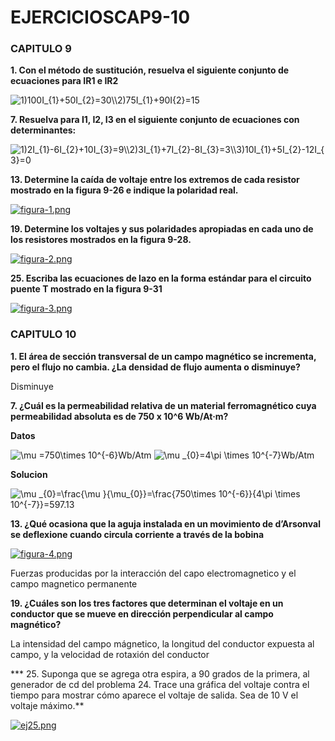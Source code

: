 # EJERCICIOSCAP9-10
 
<h3>CAPITULO 9 </h3>

**1. Con el método de sustitución, resuelva el siguiente conjunto de ecuaciones para IR1 e IR2**

<img src="https://latex.codecogs.com/svg.image?1)100I_{1}&plus;50I_{2}=30\\2)75I_{1}&plus;90I{2}=15&space;" title="1)100I_{1}+50I_{2}=30\\2)75I_{1}+90I{2}=15 " />


**7. Resuelva para I1, I2, I3 en el siguiente conjunto de ecuaciones con determinantes:**

<img src="https://latex.codecogs.com/svg.image?1)2I_{1}-6I_{2}&plus;10I_{3}=9\\2)3I_{1}&plus;7I_{2}-8I_{3}=3\\3)10I_{1}&plus;5I_{2}-12I_{3}=0&space;" title="1)2I_{1}-6I_{2}+10I_{3}=9\\2)3I_{1}+7I_{2}-8I_{3}=3\\3)10I_{1}+5I_{2}-12I_{3}=0 " />

**13. Determine la caída de voltaje entre los extremos de cada resistor mostrado en la figura 9-26 e indique la polaridad real.**

[![figura-1.png](https://i.postimg.cc/rybfdbZc/figura-1.png)](https://postimg.cc/0rYYFtqH)

**19. Determine los voltajes y sus polaridades apropiadas en cada uno de los resistores mostrados en la figura 9-28.**


[![figura-2.png](https://i.postimg.cc/L8FvDPMb/figura-2.png)](https://postimg.cc/CzJjLz5G)

**25. Escriba las ecuaciones de lazo en la forma estándar para el circuito puente T mostrado en la figura 9-31**

[![figura-3.png](https://i.postimg.cc/j52h2QzL/figura-3.png)](https://postimg.cc/YGcFyFDH)




<h3>CAPITULO 10</h3>

**1. El área de sección transversal de un campo magnético se incrementa, pero el flujo no cambia. ¿La densidad de flujo aumenta o disminuye?**

Disminuye


**7. ¿Cuál es la permeabilidad relativa de un material ferromagnético cuya permeabilidad absoluta es de 750 x 10^6 Wb/At·m?**

**Datos**

<img src="https://latex.codecogs.com/svg.image?\mu&space;=750\times&space;10^{-6}Wb/Atm" title="\mu =750\times 10^{-6}Wb/Atm" />

<img src="https://latex.codecogs.com/svg.image?\mu&space;_{0}=4\pi&space;\times&space;10^{-7}Wb/Atm" title="\mu _{0}=4\pi \times 10^{-7}Wb/Atm" />

**Solucion**

<img src="https://latex.codecogs.com/svg.image?\mu&space;_{0}=\frac{\mu&space;}{\mu_{0}}=\frac{750\times&space;10^{-6}}{4\pi&space;\times&space;10^{-7}}=597.13" title="\mu _{0}=\frac{\mu }{\mu_{0}}=\frac{750\times 10^{-6}}{4\pi \times 10^{-7}}=597.13" />


**13. ¿Qué ocasiona que la aguja instalada en un movimiento de d’Arsonval se deflexione cuando circula corriente a través de la bobina**

[![figura-4.png](https://i.postimg.cc/Px7Qwp4K/figura-4.png)](https://postimg.cc/S2W90KHz)


Fuerzas producidas por la interacción del capo electromagnetico y el campo magnetico permanente


**19. ¿Cuáles son los tres factores que determinan el voltaje en un conductor que se mueve en dirección perpendicular al campo magnético?**


La intensidad del campo mágnetico, la longitud del conductor expuesta al campo, y la velocidad de rotaxión del conductor


*** 25. Suponga que se agrega otra espira, a 90 grados de la primera, al generador de cd del problema 24. Trace una gráfica del voltaje contra el tiempo para mostrar cómo aparece el voltaje de salida. Sea de 10 V el voltaje máximo.**


[![ej25.png](https://i.postimg.cc/cLsDY1J2/ej25.png)](https://postimg.cc/gnTqbW8H)
